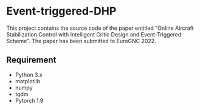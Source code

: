 # Event-triggered-DHP
This project contains the source code of the paper entitled "Online Aircraft Stabilization Control with Intelligent Critic Design and Event-Triggered Scheme". The paper has been submitted to EuroGNC 2022.
## Requirement
* Python 3.x
* matplotlib
* numpy
* tqdm
* Pytorch 1.9